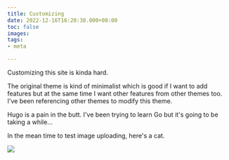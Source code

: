 ```yaml
---
title: Customizing
date: 2022-12-16T16:20:38.000+08:00
toc: false
images: 
tags:
- meta

---
```

Customizing this site is kinda hard. 

The original theme is kind of minimalist which is good if I want to add features but at the same time I want other features from other themes too. I've been referencing other themes to modify this theme.

Hugo is a pain in the butt. I've been trying to learn Go but it's going to be taking a while...

In the mean time to test image uploading, here's a cat. 

![](/uploads/cute.jpg)